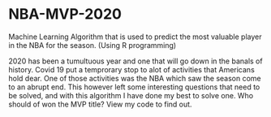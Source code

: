 # NBA-MVP-2020
Machine Learning Algorithm that is used to predict the most valuable player in the NBA for the season. (Using R programming)

2020 has been a tumultuous year and one that will go down in the banals of history. Covid 19 put a temprorary stop to alot
of activities that Americans hold dear. One of those activities was the NBA which saw the season come to an abrupt end. 
This however left some interesting questions that need to be solved, and with this algorithm I have done my best to solve one.
Who should of won the MVP title? View my code to find out. 
